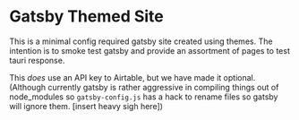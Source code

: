 # Gatsby Themed Site
This is a minimal config required gatsby site created using themes. The intention is to smoke test gatsby and provide an assortment of pages to test tauri response.

This _does_ use an API key to Airtable, but we have made it optional. (Although currently gatsby is rather aggressive in compiling things out of node_modules so `gatsby-config.js` has a hack to rename files so gatsby will ignore them. [insert heavy sigh here])
